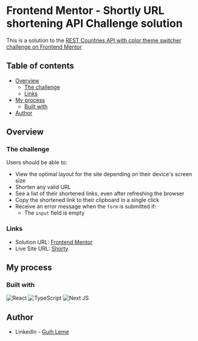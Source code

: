 # Frontend Mentor - Shortly URL shortening API Challenge solution

This is a solution to the [REST Countries API with color theme switcher challenge on Frontend Mentor](https://www.frontendmentor.io/challenges/url-shortening-api-landing-page-2ce3ob-G)

## Table of contents

- [Overview](#overview)
  - [The challenge](#the-challenge)
  - [Links](#links)
- [My process](#my-process)
  - [Built with](#built-with)
- [Author](#author)

## Overview

### The challenge

Users should be able to:

- View the optimal layout for the site depending on their device's screen size
- Shorten any valid URL
- See a list of their shortened links, even after refreshing the browser
- Copy the shortened link to their clipboard in a single click
- Receive an error message when the `form` is submitted if:
  - The `input` field is empty

### Links

- Solution URL: [Frontend Mentor](https://www.frontendmentor.io/solutions/react-js-nextjs-sass-fbp1oZanV)
- Live Site URL: [Shorty](https://shortly-ruddy.vercel.app/)

## My process

### Built with

<img alt="React" src="https://img.shields.io/badge/react-%2320232a.svg?&style=for-the-badge&logo=react&logoColor=%2361DAFB"/>
<img alt="TypeScript" src="https://img.shields.io/badge/typescript-%23007ACC.svg?&style=for-the-badge&logo=typescript&logoColor=white"/>
<img alt="Next JS" src="https://img.shields.io/badge/nextjs-%23000000.svg?&style=for-the-badge&logo=next.js&logoColor=white"/>

## Author

- LinkedIn - [Guih Leme](https://www.linkedin.com/in/guihleme/)


